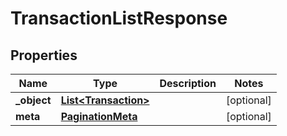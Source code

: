 

# TransactionListResponse

## Properties

Name | Type | Description | Notes
------------ | ------------- | ------------- | -------------
**_object** | [**List&lt;Transaction&gt;**](Transaction.md) |  |  [optional]
**meta** | [**PaginationMeta**](PaginationMeta.md) |  |  [optional]



